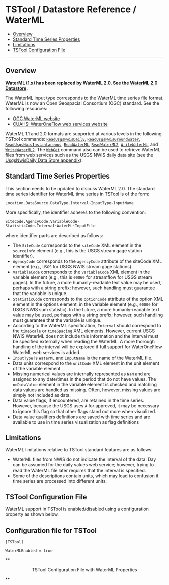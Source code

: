 # TSTool / Datastore Reference / WaterML #

* [Overview](#overview)
* [Standard Time Series Properties](#standard-time-series-properties)
* [Limitations](#limitations)
* [TSTool Configuration File](#tstool-configuration-file)

--------------

## Overview ##

**WaterML (1.x) has been replaced by WaterML 2.0.  See the [WaterML 2.0 Datastore](../WaterML2/WaterML2.md).**

The WaterML input type corresponds to the WaterML time series file format.
WaterML is now an Open Geospacial Consortium (OGC) standard.  See the following resources:

* [OGC WaterML website](https://www.opengeospatial.org/standards/waterml)
* [CUAHSI WaterOneFlow web services website](https://his.cuahsi.org/wofws.html)

WaterML 1.1 and 2.0 formats are supported at various levels in the following TSTool commands:
[`ReadUsgsNwisDaily`](../../command-ref/ReadUsgsNwisDaily/ReadUsgsNwisDaily.md),
[`ReadUsgsNwisGroundwater`](../../command-ref/ReadUsgsNwisGroundwater/ReadUsgsNwisGroundwater.md),
[`ReadUsgsNwisInstantaneous`](../../command-ref/ReadUsgsNwisInstantaneous/ReadUsgsNwisInstantaneous.md),
[`ReadWaterML`](../../command-ref/ReadWaterML/ReadWaterML.md),
[`ReadWaterML2`](../../command-ref/ReadWaterML2/ReadWaterML2.md),
[`WriteWaterML`](../../command-ref/WriteWaterML/WriteWaterML.md),
and [`WriteWaterML2`](../../command-ref/WriteWaterML2/WriteWaterML2.md).
The [`WebGet`](../../command-ref/WebGet/WebGet.md) command also can be used to
retrieve WaterML files from web services such as the USGS NWIS daily data site (see the [UsgsNwisDaily Data Store appendix](../USGS-NWIS-Daily/USGS-NWIS-Daily.md)).

## Standard Time Series Properties ##

This section needs to be updated to discuss WaterML 2.0.
The standard time series identifier for WaterML time series in TSTool is of the form:

```
Location.DataSource.DataType.Interval~InputType~InputName
```

More specifically, the identifier adheres to the following convention:

```
SiteCode.AgencyCode.VariableCode-StatisticCode.Interval~WaterML~InputFile
```

where identifier parts are described as follows:

*   The `SiteCode` corresponds to the `siteCode` XML element in the `sourceInfo` element (e.g., this is the USGS stream gage station identifier).
*   `AgencyCode` corresponds to the `agencyCode` attribute of the siteCode XML element (e.g., `USGS` for USGS NWIS stream gage stations).
*   `VariableCode` corresponds to the `variableCode` XML element in the variable element
    (e.g., this is `00060` for streamflow for USGS stream gages).
    In the future, a more humanly-readable text value may be used, perhaps with a string prefix;
    however, such handling must guarantee that the variable is unique.
*   `StatisticCode` corresponds to the `optionCode` attribute of the option XML element in the options element,
    in the variable element (e.g., `00006` for USGS NWIS sum statistic).
    In the future, a more humanly-readable text value may be used, perhaps with a string prefix;
    however, such handling must guarantee that the variable is unique.
*   According to the WaterML specification, `Interval` should correspond to the `timeScale` or `timeSpacing` XML elements.
    However, current USGS NWIS WaterML does not include this information and the interval
    must be specified externally when reading the WaterML.
    A more thorough handling of the interval will be explored if full support for WaterOneFlow WaterML web services is added.
*   `InputType` is `WaterML` and `InputName` is the name of the WaterML file.
*   Data units correspond to the `unitCode` XML element in the unit element of the variable element
*   Missing numerical values are internally represented as `NaN` and are
    assigned to any date/times in the period that do not have values.
    The `noDataValue` element in the variable element is checked
    and matching data values are handled as missing.
    Often, however, missing values are simply not included as data.
*   Data value flags, if encountered, are retained in the time series.
    However, because the USGS uses `A` for approved, it may be necessary to
    ignore this flag so that other flags stand out more when visualized.
*   Data value qualifiers definitions are saved with time series
    and are available to use in time series visualization as flag definitions

## Limitations ##

WaterML limitations relative to TSTool standard features are as follows:

*   WaterML files from NWIS do not indicate the interval of the data.
    Day can be assumed for the daily values web service; however,
    trying to read the WaterML file later requires that the interval is specified.
*   Some of the descriptions contain units,
    which may lead to confusion if time series are processed into different units.

## TSTool Configuration File ##

WaterML support in TSTool is enabled/disabled using a configuration property as shown below.

## Configuration file for TSTool

```
[TSTool]

WaterMLEnabled = true
```
**<p style="text-align: center;">
TSTool Configuration File with WaterML Properties
</p>**
